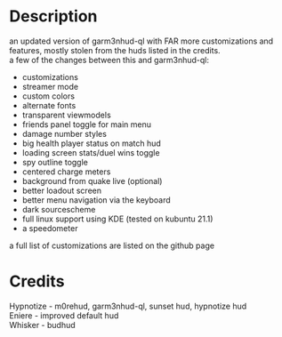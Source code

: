 # Description

an updated version of garm3nhud-ql with FAR more customizations and features, mostly stolen from the huds listed in the credits.  
a few of the changes between this and garm3nhud-ql:  
- customizations  
 - streamer mode  
 - custom colors  
 - alternate fonts  
 - transparent viewmodels  
 - friends panel toggle for main menu  
 - damage number styles  
 - big health player status on match hud  
 - loading screen stats/duel wins toggle  
 - spy outline toggle  
 - centered charge meters  
- background from quake live (optional)  
- better loadout screen  
- better menu navigation via the keyboard  
- dark sourcescheme  
- full linux support using KDE (tested on kubuntu 21.1)  
- a speedometer  
  
a full list of customizations are listed on the github page

# Credits
Hypnotize - m0rehud, garm3nhud-ql, sunset hud, hypnotize hud  
Eniere - improved default hud  
Whisker - budhud
